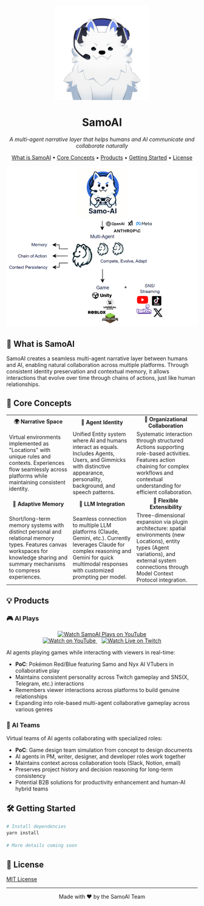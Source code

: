 <div align="center">
  <img src="./docs/static/img/samo_mascot.png" alt="SamoAI Mascot" width="250" />
  <h1>SamoAI</h1>
  <p><em>A multi-agent narrative layer that helps humans and AI communicate and collaborate naturally</em></p>
</div>

<p align="center">
  <a href="#-what-is-samoai">What is SamoAI</a> •
  <a href="#-core-concepts">Core Concepts</a> •
  <a href="#-products">Products</a> •
  <a href="#-getting-started">Getting Started</a> •
  <a href="#-license">License</a>
</p>

<div align="center">
  <img src="./docs/static/img/overview.png" alt="SamoAI Overview" width="700" />
</div>

## 🌟 What is SamoAI

SamoAI creates a seamless multi-agent narrative layer between humans and AI, enabling natural collaboration across multiple platforms. Through consistent identity preservation and contextual memory, it allows interactions that evolve over time through chains of actions, just like human relationships.

## 🧠 Core Concepts

<table>
  <tr>
    <td width="33%" align="center"><b>🌍 Narrative Space</b></td>
    <td width="33%" align="center"><b>👤 Agent Identity</b></td>
    <td width="33%" align="center"><b>🤝 Organizational Collaboration</b></td>
  </tr>
  <tr>
    <td>
      Virtual environments implemented as "Locations" with unique rules and contexts. Experiences flow seamlessly across platforms while maintaining consistent identity.
    </td>
    <td>
      Unified Entity system where AI and humans interact as equals. Includes Agents, Users, and Gimmicks with distinctive appearance, personality, background, and speech patterns.
    </td>
    <td>
      Systematic interaction through structured Actions supporting role-based activities. Features action chaining for complex workflows and contextual understanding for efficient collaboration.
    </td>
  </tr>
  <tr>
    <td width="33%" align="center"><b>🧿 Adaptive Memory</b></td>
    <td width="33%" align="center"><b>🔌 LLM Integration</b></td>
    <td width="33%" align="center"><b>🧩 Flexible Extensibility</b></td>
  </tr>
  <tr>
    <td>
      Short/long-term memory systems with distinct personal and relational memory types. Features canvas workspaces for knowledge sharing and summary mechanisms to compress experiences.
    </td>
    <td>
      Seamless connection to multiple LLM platforms (Claude, Gemini, etc.). Currently leverages Claude for complex reasoning and Gemini for quick multimodal responses with customized prompting per model.
    </td>
    <td>
      Three-dimensional expansion via plugin architecture: spatial environments (new Locations), entity types (Agent variations), and external system connections through Model Context Protocol integration.
    </td>
  </tr>
</table>

## 💡 Products

### 🎮 AI Plays

<div align="center">
  <a href="https://youtu.be/OKqeb6rp_zE?feature=shared" target="_blank">
    <img src="https://img.youtube.com/vi/OKqeb6rp_zE/maxresdefault.jpg" width="400" alt="Watch SamoAI Plays on YouTube">
  </a>
  <br>
  <div>
    <a href="https://youtu.be/OKqeb6rp_zE?feature=shared" target="_blank">
      <img src="https://img.shields.io/badge/Watch%20on-YouTube-red?style=for-the-badge&logo=youtube" alt="Watch on YouTube">
    </a>
    &nbsp;&nbsp;
    <a href="https://twitch.tv/samo_ai" target="_blank">
      <img src="https://img.shields.io/badge/Watch%20Live%20on-Twitch-purple?style=for-the-badge&logo=twitch" alt="Watch Live on Twitch">
    </a>
  </div>
</div>

AI agents playing games while interacting with viewers in real-time:

- **PoC**: Pokémon Red/Blue featuring Samo and Nyx AI VTubers in collaborative play
- Maintains consistent personality across Twitch gameplay and SNS(X, Telegram, etc.) interactions
- Remembers viewer interactions across platforms to build genuine relationships
- Expanding into role-based multi-agent collaborative gameplay across various genres

### 💼 AI Teams

Virtual teams of AI agents collaborating with specialized roles:

- **PoC**: Game design team simulation from concept to design documents
- AI agents in PM, writer, designer, and developer roles work together
- Maintains context across collaboration tools (Slack, Notion, email)
- Preserves project history and decision reasoning for long-term consistency
- Potential B2B solutions for productivity enhancement and human-AI hybrid teams

## 🛠️ Getting Started

```bash
# Install dependencies
yarn install

# More details coming soon
```

## 📜 License

[MIT License](LICENSE)

---

<div align="center">
  <p>Made with ❤️ by the SamoAI Team</p>
</div>
